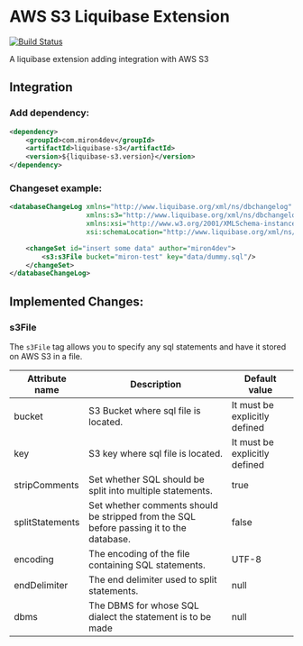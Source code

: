 # AWS S3 Liquibase Extension
[![Build Status](https://travis-ci.org/miron4dev/liquibase-s3.svg?branch=develop)](https://travis-ci.org/miron4dev/liquibase-s3)

A liquibase extension adding integration with AWS S3


## Integration

### Add dependency:

```xml
<dependency>
    <groupId>com.miron4dev</groupId>
    <artifactId>liquibase-s3</artifactId>
    <version>${liquibase-s3.version}</version>
</dependency>
```

### Changeset example:

```xml
<databaseChangeLog xmlns="http://www.liquibase.org/xml/ns/dbchangelog"
                   xmlns:s3="http://www.liquibase.org/xml/ns/dbchangelog-ext/s3"
                   xmlns:xsi="http://www.w3.org/2001/XMLSchema-instance"
                   xsi:schemaLocation="http://www.liquibase.org/xml/ns/dbchangelog http://www.liquibase.org/xml/ns/dbchangelog/dbchangelog-3.3.xsd">

    <changeSet id="insert some data" author="miron4dev">
        <s3:s3File bucket="miron-test" key="data/dummy.sql"/>
    </changeSet>
</databaseChangeLog>
```

## Implemented Changes:

### s3File
The `s3File` tag allows you to specify any sql statements and have it stored on AWS S3 in a file.

| Attribute name  | Description | Default value |
| ------------- | ------------- | ------------- |
| bucket  | S3 Bucket where sql file is located.  | It must be explicitly defined |
| key  | S3 key where sql file is located.  | It must be explicitly defined |
| stripComments  | Set whether SQL should be split into multiple statements.  | true |
| splitStatements  | Set whether comments should be stripped from the SQL before passing it to the database. | false |
| encoding  | The encoding of the file containing SQL statements. | UTF-8 |
| endDelimiter  | The end delimiter used to split statements. | null |
| dbms  | The DBMS for whose SQL dialect the statement is to be made  | null |
